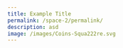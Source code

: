 ```yaml
---
title: Example Title
permalink: /space-2/permalink/
description: asd
image: /images/Coins-Squa222re.svg
---
```

